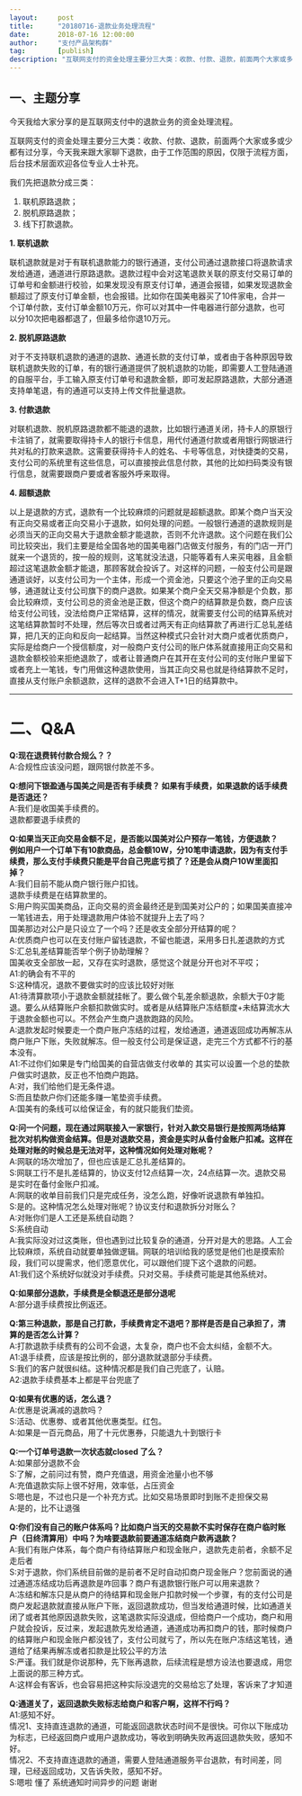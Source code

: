 ```yaml
---  
layout:     post   
title:      "20180716-退款业务处理流程"  
date:       2018-07-16 12:00:00  
author:     "支付产品架构群"  
tag:		[publish] 
description: "互联网支付的资金处理主要分三大类：收款、付款、退款，前面两个大家或多或少都有过分享，今天我来跟大家聊下退款，由于工作范围的原因，仅限于流程方面，后台技术层面欢迎各位专业人士补充。"
--- 
```


## 一、主题分享

今天我给大家分享的是互联网支付中的退款业务的资金处理流程。

互联网支付的资金处理主要分三大类：收款、付款、退款，前面两个大家或多或少都有过分享，今天我来跟大家聊下退款，由于工作范围的原因，仅限于流程方面，后台技术层面欢迎各位专业人士补充。


我们先把退款分成三类：  

1. 联机原路退款；  
2. 脱机原路退款；  
3. 线下打款退款。

**1. 联机退款**

联机退款就是对于有联机退款能力的银行通道，支付公司通过退款接口将退款请求发给通道，通道进行原路退款。退款过程中会对这笔退款关联的原支付交易订单的订单号和金额进行校验，如果发现没有原支付订单，通道会报错，如果发现退款金额超过了原支付订单金额，也会报错。比如你在国美电器买了10件家电，合并一个订单付款，支付订单金额10万元，你可以对其中一件电器进行部分退款，也可以分10次把电器都退了，但最多给你退10万元。
  
**2. 脱机原路退款**

对于不支持联机退款的通道的退款、通道长款的支付订单，或者由于各种原因导致联机退款失败的订单，有的银行通道提供了脱机退款的功能，即需要人工登陆通道的自服平台，手工输入原支付订单号和退款金额，即可发起原路退款，大部分通道支持单笔退，有的通道可以支持上传文件批量退款。  

**3. 付款退款** 

对联机退款、脱机原路退款都不能退的退款，比如银行通道关闭，持卡人的原银行卡注销了，就需要取得持卡人的银行卡信息，用代付通道付款或者用银行网银进行共对私的打款来退款。这需要获得持卡人的姓名、卡号等信息，对快捷类的交易，支付公司的系统里有这些信息，可以直接按此信息付款，其他的比如扫码类没有银行信息，就需要跟商户要或者客服外呼来取得。


**4. 超额退款**

以上是退款的方式，退款有一个比较麻烦的问题就是超额退款。即某个商户当天没有正向交易或者正向交易小于退款，如何处理的问题。一般银行通道的退款规则是必须当天的正向交易大于退款金额才能退款，否则不允许退款。这个问题在我们公司比较突出，我们主要是给全国各地的国美电器门店做支付服务，有的门店一开门就来一个退货的，按一般的规则，这笔就没法退，只能等着有人来买电器，且金额超过这笔退款金额才能退，那顾客就会投诉了。对这样的问题，一般支付公司是跟通道谈好，以支付公司为一个主体，形成一个资金池，只要这个池子里的正向交易够，通道就让支付公司旗下的商户退款。如果某个商户全天交易净额是个负数，那会比较麻烦，支付公司总的资金池是正数，但这个商户的结算款是负数，商户应该给支付公司钱，没法给商户正常结算，这样的情况，就需要支付公司的结算系统对这笔结算款暂时不处理，然后等次日或者过两天有正向结算款了再进行汇总轧差结算，把几天的正向和反向一起结算。当然这种模式只会针对大商户或者优质商户，实际是给商户一个授信额度，对一般商户支付公司的账户体系就直接用正向交易和退款金额校验来拒绝退款了，或者让普通商户在其开在支付公司的支付账户里留下或者充上一笔钱，专门用做这种退款使用，当其正向交易也就是待结算款不足时，直接从支付账户余额退款，这样的退款不会进入T+1日的结算款中。  

---  

# 二、Q&A


**Q:现在退费转付款合规么？？**  
A:合规性应该没问题，跟网银付款差不多。

**Q:想问下银盈通与国美之间是否有手续费？ 如果有手续费，如果退款的话手续费是否退还？**  
A:我们是收国美手续费的。  
退款都要退手续费的

**Q:如果当天正向交易金额不足，是否能以国美对公户预存一笔钱，方便退款？  
例如用户一个订单下有10款商品，总金额10W，分10笔申请退款，因为有支付手续费，那么支付手续费只能是平台自己兜底亏损了？还是会从商户10W里面扣掉？**  
A:我们目前不能从商户银行账户扣钱。  
退款手续费是在结算款里的。  
S:用户购买国美商品，正向交易的资金最终还是到国美对公户的；如果国美直接冲一笔钱进去，用于处理退款用户体验不就提升上去了吗？  
国美那边对公户是只设立了一个吗？还是收支全部分开结算的呢？  
A:优质商户也可以在支付账户留钱退款，不留也能退，采用多日扎差退款的方式  
S:汇总轧差结算能否举个例子协助理解？  
国美收支全部放一起，又存在实时退款，感觉这个就是分开也对不平哎；  
A1:的确会有不平的  
S:这种情况，退款不要做实时的应该比较好对账  
A1:待清算款项小于退款金额就挂帐了。要么做个轧差余额退款，余额大于0才能退。要么从结算账户余额扣款做实时。或者是从结算账户冻结额度+未结算流水大于退款金额也可以。不然会产生商户退款跑路的风险。  
A:退款发起时候要走一个商户账户冻结的过程，发给通道，通道返回成功再解冻从商户账户下账，失败就解冻。但一般支付公司是保证退，走完三个方式都不行的基本没有。  
A1:不过你们如果是专门给国美的自营店做支付收单的 其实可以设置一个总的垫款户做实时退款，反正也不怕商户跑路。  
A:对，我们给他们是无条件退。  
S:而且垫款户你们还能多赚一笔垫资手续费。  
A:国美有的条线可以给保证金，有的就只能我们垫资。

**Q:问一个问题，现在通过网联接入一家银行，针对入款交易银行是按照两场结算批次对机构做资金结算。但是对退款交易，资金是实时从备付金账户扣减。这样在处理对账的时候总是无法对平，这种情况如何处理对账呢？**  
A:网联的场次增加了，但也应该是汇总扎差结算的。  
S:网联工行不是扎差结算的，协议支付12点结算一次，24点结算一次。退款交易是实时在备付金账户扣减。  
A:网联的收单目前我们只是完成任务，没怎么跑，好像听说退款有单独扣。  
S:是的。这种情况怎么处理对账呢？协议支付和退款拆分对账么？  
A:对账你们是人工还是系统自动跑？  
S:系统自动  
A:我实际没对过这类账，但也遇到过比较复杂的通道，分开对是大的思路。人工会比较麻烦，系统自动就要单独做逻辑。网联的培训给我的感觉是他们也是摸索阶段，我们可以提需求，他们愿意优化，可以跟他们提下这个退款的问题。  
A1:我们这个系统好似就没对手续费。只对交易。手续费可能是其他系统对。

**Q:如果部分退款，手续费是全额退还是部分退呢**  
A:部分退手续费按比例返还。

**Q:第三种退款，那是自己打款，手续费肯定不退吧？那样是否是自己承担了，清算的是否怎么计算？**  
A:打款退款手续费有的公司不会退，太复杂，商户也不会太纠结，金额不大。  
A1:退手续费，应该是按比例的，部分退款就退部分手续费。  
S:我们的客户就很纠结。这种情况都是我们自己兜底了，认赔。  
A2:退款手续费基本上都是平台兜底了

**Q:如果有优惠的话，怎么退？**  
A:优惠是说满减的退款吗？  
S:活动、优惠劵、或者其他优惠类型。红包。  
A:如果是一百元商品，用了十元优惠券，只能退九十到银行卡

**Q:一个订单号退款一次状态就closed 了么？**  
A:如果部分退款不会  
S:了解，之前问过有赞，商户充值退，用资金池量小也不够  
A:充值退款实际上很不好用，效率低，占压资金  
S:嗯也是，不过也只是一个补充方式。比如交易场景即时到账不走担保交易  
A:是的，比不让退强

**Q:你们没有自己的账户体系吗？比如商户当天的交易款不实时保存在商户临时账户（日终清算用）中吗？为啥要退款前要通道冻结商户款再退款？**  
A:我们有账户体系，每个商户有待结算账户和现金账户，退款先走前者，余额不足走后者  
S:对于退款，你们系统目前做的是前者不足时自动扣商户现金账户？您前面说的通过通道冻结成功后再退款是咋回事？商户有退款银行账户可以用来退款？  
A:冻结和解冻只是从商户的待结算和现金账户扣款时候一个步骤，有的支付公司是商户发起退款就直接从账户下账，返回退款成功，但当发给通道时候，比如通道关闭了或者其他原因退款失败，这笔退款实际没退成，但给商户一个成功，商户和用户就会投诉，反过来，发起退款先发给通道，通道成功再扣商户的钱，那时候商户的结算账户和现金账户都没钱了，支付公司就亏了，所以先在账户冻结这笔钱，通道给了结果再解冻或者扣款是比较公平的方法  
S:严谨。我们就是你说那种，先下账再退款，后续流程是想方设法也要退成，用您上面说的那三种方式。  
A:这样会有客诉，也会容易把这种实际没退完的交易给忘了处理，客诉来了才知道

**Q:通道关了，返回退款失败标志给商户和客户啊，这样不行吗？**  
A1:感知不好。  
情况1、支持直连退款的通道，可能返回退款状态时间不是很快。可你以下账成功为标志，已经返回商户或用户退款成功，等收到明确失败再返回退款失败，感知不好。  
情况2、不支持直连退款的通道，需要人登陆通道服务平台退款，有时间差，同理，已经返回成功，又告诉失败，感知不好。  
S:嗯啦 懂了 系统通知时间异步的问题 谢谢
